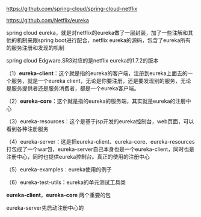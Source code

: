  



 

https://github.com/spring-cloud/spring-cloud-netflix

https://github.com/Netflix/eureka

 

spring cloud eureka，就是对netflix的eureka做了一层封装，加了一些注解和其他的机制来跟spring boot进行配合，netflix eureka的源码，包含了eureka所有的服务注册和发现的机制

 

spring cloud Edgware.SR3对应的是netflix eureka的1.7.2的版本

 

（1）**eureka-client**：这个就是指的eureka的客户端，注册到eureka上面去的一个服务，就是一个eureka client，无论是你要注册，还是要发现别的服务，无论是服务提供者还是服务消费者，都是一个eureka客户端。

（2）**eureka-core**：这个就是指的eureka的服务端，其实就是eureka的注册中心

（3）eureka-resources：这个是基于jsp开发的eureka控制台，web页面，可以看到各种注册服务

（4）eureka-server：这是把eureka-client、eureka-core、eureka-resources打包成了一个war包，eureka-server自己本身也是一个eureka-client，同时也是注册中心，同时也提供eureka控制台。真正的使用的注册中心

（5）eureka-examples：eureka使用的例子

（6）eureka-test-utils：eureka的单元测试工具类

 

**eureka-client**，**eureka-core**         两个重要的包



eureka-server先启动注册中心的

 

 